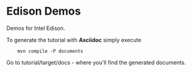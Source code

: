 Edison Demos
==================

Demos for Intel Edison.

To generate the tutorial with **Asciidoc** simply execute
  
        mvn compile -P documents

Go to tutorial/target/docs - where you'll find the generated documents.
